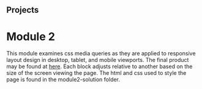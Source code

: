 ## Projects

# Module 2

This module examines css media queries as they are applied to responsive layout design in desktop, tablet, and mobile viewports. The final product may be found at [here](https://cyw214.github.io/html-css-javascript-for-web-dev/module2-solution/). Each block adjusts relative to another based on the size of the screen viewing the page. The html and css used to style the page is found in the module2-solution folder.
